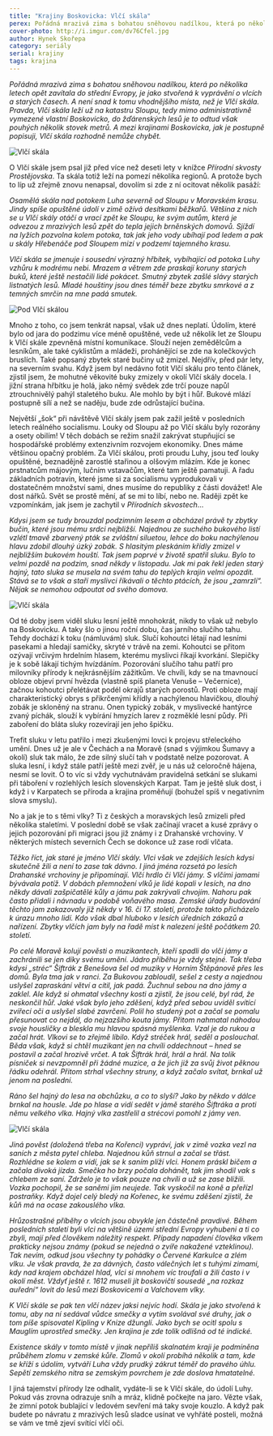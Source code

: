```yaml
---
title: "Krajiny Boskovicka: Vlčí skála"
perex: Pořádná mrazivá zima s bohatou sněhovou nadílkou, která po několika letech opět zavítala do střední Evropy, je jako stvořená k vyprávění o vlcích a starých časech. A není snad k tomu vhodnějšího místa, než je Vlčí skála.
cover-photo: http://i.imgur.com/dv76Cfel.jpg
author: Hynek Skořepa
category: seriály
serial: krajiny
tags: krajina
---
```


*Pořádná mrazivá zima s bohatou sněhovou nadílkou, která po několika letech opět zavítala do střední Evropy, je jako stvořená k vyprávění o vlcích a starých časech. A není snad k tomu vhodnějšího místa, než je Vlčí skála. Pravda, Vlčí skála leží už na katastru Sloupu, tedy mimo administrativně vymezené vlastní Boskovicko, do žďárenských lesů je to odtud však pouhých několik stovek metrů. A mezi krajinami Boskovicka, jak je postupně popisuji, Vlčí skála rozhodně nemůže chybět.*

<img src="http://i.imgur.com/Pw2HsDf.jpg" alt="Vlčí skála" class="img-responsive img-popup" data-author="Hynek Skořepa">

O Vlčí skále jsem psal již před více než deseti lety v knížce *Přírodní skvosty Prostějovska*. Ta skála totiž leží na pomezí několika regionů. A protože bych to líp už zřejmě znovu nenapsal, dovolím si zde z ní ocitovat několik pasáží: 

*Osamělá skála nad potokem Luha severně od Sloupu v Moravském krasu. Jindy spíše opuštěné údolí v zimě ožívá desítkami běžkařů. Většina z nich se u Vlčí skály otáčí a vrací zpět ke Sloupu, ke svým autům, která je odvezou z mrazivých lesů zpět do tepla jejich brněnských domovů. Sjíždí na lyžích pozvolna kolem potoka, tak jak jeho vody ubíhají pod ledem a pak u skály Hřebenáče pod Sloupem mizí v podzemí tajemného krasu.*

*Vlčí skála se jmenuje i sousední výrazný hřbítek, vybíhající od potoka Luhy vzhůru k modrému nebi. Mrazem a větrem zde praskají koruny starých buků, které ještě nestačili lidé pokácet. Smutný zbytek zašlé slávy starých listnatých lesů. Mladé houštiny jsou dnes téměř beze zbytku smrkové a z temných smrčin na mne padá smutek.*

<img src="http://i.imgur.com/dv76Cfe.jpg" alt="Pod Vlčí skálou" class="img-responsive img-popup" data-author="Hynek Skořepa">

Mnoho z toho, co jsem tenkrát napsal, však už dnes neplatí. Údolím, které bylo od jara do podzimu více méně opuštěné, vede už několik let ze Sloupu k Vlčí skále zpevněná místní komunikace. Slouží nejen zemědělcům a lesníkům, ale také cyklistům a mládeži, prohánějící se zde na kolečkových bruslích. Také popsaný zbytek staré bučiny už zmizel. Nejdřív, před pár lety, na severním svahu. Když jsem byl nedávno fotit Vlčí skálu pro tento článek, zjistil jsem, že mohutné věkovité buky zmizely v okolí Vlčí skály docela. I jižní strana hřbítku je holá, jako němý svědek zde trčí pouze napůl ztrouchnivělý pahýl staletého buku. Ale mohlo by být i hůř. Bukové mlází postupně sílí a než se naděju, bude zde odrůstající bučina.

Největší „šok“ při návštěvě Vlčí skály jsem pak zažil ještě v posledních letech reálného socialismu. Louky od Sloupu až po Vlčí skálu byly rozorány a osety obilím! V těch dobách se režim snažil zakrývat stupňující se hospodářské problémy extenzivním rozvojem ekonomiky. Dnes máme většinou opačný problém. Za Vlčí skálou, proti proudu Luhy, jsou teď louky opuštěné, beznadějně zarostlé stařinou a olšovým mlázím. Kde je konec prstnatcům májovým, lučním vstavačům, které tam ještě pamatuji. A řadu základních potravin, které jsme si za socialismu vyprodukovali v dostatečném množství sami, dnes musíme do republiky z části dovážet! Ale dost nářků. Svět se prostě mění, ať se mi to líbí, nebo ne. Raději zpět ke vzpomínkám, jak jsem je zachytil v *Přírodních skvostech*…

*Kdysi jsem se tudy brouzdal podzimním lesem a obcházel právě ty zbytky bučin, které jsou mému srdci nejbližší. Najednou ze suchého bukového listí vzlétl tmavě zbarvený pták se zvláštní siluetou, lehce do boku nachýlenou hlavu zdobil dlouhý úzký zobák. S hlasitým pleskáním křídly zmizel v nejbližším bukovém houští. Tak jsem poprvé v životě spatřil sluku. Bylo to velmi pozdě na podzim, snad někdy v listopadu. Jak mi pak řekl jeden starý hajný, tato sluka se musela na svém tahu do teplých krajin velmi opozdit. Stává se to však a staří myslivci říkávali o těchto ptácích, že jsou „zamrzlí“. Nějak se nemohou odpoutat od svého domova.*

<img src="http://i.imgur.com/8Kn1f6q.jpg" alt="Vlčí skála" class="img-responsive img-popup" data-author="Hynek Skořepa">

Od té doby jsem viděl sluku lesní ještě mnohokrát, nikdy to však už nebylo na Boskovicku. A taky šlo o jinou roční dobu, čas jarního slučího tahu. Tehdy dochází k toku (námluvám) sluk. Slučí kohoutci létají nad lesními pasekami a hledají samičky, skryté v trávě na zemi. Kohoutci se přitom ozývají vrčivým hrdelním hlasem, kterému myslivci říkají kvorkání. Slepičky je k sobě lákají tichým hvízdáním. Pozorování slučího tahu patří pro milovníky přírody k nejkrásnějším zážitkům. Ve chvíli, kdy se na tmavnoucí obloze objeví první hvězda (vlastně spíš planeta Venuše – Večernice), začnou kohoutci přelétávat podél okrajů starých porostů. Proti obloze mají charakteristický obrys s přikrčenými křídly a nachýlenou hlavičkou, dlouhý zobák je skloněný na stranu. Onen typický zobák, v myslivecké hantýrce zvaný píchák, slouží k vybírání hmyzích larev z rozměklé lesní půdy. Při zaboření do bláta sluky rozevírají jen jeho špičku.

Trefit sluku v letu patřilo i mezi zkušenými lovci k projevu střeleckého umění. Dnes už je ale v Čechách a na Moravě (snad s výjimkou Šumavy a okolí) sluk tak málo, že zde silný slučí tah v podstatě nelze pozorovat. A sluka lesní, i když stále patří ještě mezi zvěř, je u nás už celoročně hájena, nesmí se lovit. O to víc si vždy vychutnávám pravidelná setkání se slukami při táboření v rozlehlých lesích slovenských Karpat. Tam je ještě sluk dost, i když i v Karpatech se příroda a krajina proměňují (bohužel spíš v negativním slova smyslu).

No a jak je to s těmi vlky? Ti z českých a moravských lesů zmizeli před několika staletími. V poslední době se však začínají vracet a kusé zprávy o jejich pozorování při migraci jsou již známy i z Drahanské vrchoviny. V některých místech severních Čech se dokonce už zase rodí vlčata.

*Těžko říct, jak staré je jméno Vlčí skály. Vlci však ve zdejších lesích kdysi skutečně žili a není to zase tak dávno. I jiná jména rozsetá po lesích Drahanské vrchoviny je připomínají. Vlčí hrdlo či Vlčí jámy. S vlčími jamami bývávala potíž. V dobách přemnožení vlků je lidé kopali v lesích, na dno někdy dávali zašpičatělé kůly a jámu pak zakrývali chvojím. Nahoru pak často přidali i návnadu v podobě voňavého masa. Zemské úřady budování těchto jam zakazovaly již někdy v 16. či 17. století, protože takto přicházelo k úrazu mnoho lidí. Kdo však dbal hluboko v lesích úředních zákazů a nařízení. Zbytky vlčích jam byly na řadě míst k nalezení ještě počátkem 20. století.*

*Po celé Moravě kolují pověsti o muzikantech, kteří spadli do vlčí jámy a zachránili se jen díky svému umění. Jádro příběhu je vždy stejné. Tak třeba kdysi „stréc“ Šiftrák z Benešova šel od muziky v Horním Štěpánově přes les domů. Byla tma jak v ranci. Za Bukovou zabloudil, sešel z cesty a najednou uslyšel zapraskání větví a cítil, jak padá. Žuchnul sebou na dno jámy a zaklel. Ale když si ohmatal všechny kosti a zjistil, že jsou celé, byl rád, že neskončil hůř. Jaké však bylo jeho zděšení, když před sebou uviděl svítící zvířecí oči a uslyšel slabé zavrčení. Polil ho studený pot a začal se pomalu přesunovat co nejdál, do nejzazšího kouta jámy. Přitom nahmatal náhodou svoje housličky a bleskla mu hlavou spásná myšlenka. Vzal je do rukou a začal hrát. Vlkovi se to zřejmě líbilo. Když stréček hrál, seděl a poslouchal. Běda však, když si chtěl muzikant jen na chvíli oddechnout – hned se postavil a začal hrozivě vrčet. A tak Šiftrák hrál, hrál a hrál. Na tolik písniček si nevzpomněl při žádné muzice, a že jich již za svůj život pěknou řádku odehrál. Přitom strhal všechny struny, a když začalo svítat, brnkal už jenom na poslední.*

*Ráno šel hajný do lesa na obchůzku, a co to slyší? Jako by někdo v dálce brnkal na housle. Jde po hlase a vidí sedět v jámě starého Šiftráka a proti němu velkého vlka. Hajný vlka zastřelil a strécovi pomohl z jámy ven.*

<img src="http://i.imgur.com/vd4nmFm.jpg" alt="Vlčí skála" class="img-responsive img-popup" data-author="Hynek Skořepa">

*Jiná pověst (doložená třeba na Kořenci) vypráví, jak v zimě vozka vezl na saních z města pytel chleba. Najednou kůň strnul a začal se třást. Rozhlédne se kolem a vidí, jak se k saním plíží vlci. Honem práskl bičem a začala divoká jízda. Smečka ho brzy počala dohánět, tak jim shodil vak s chlebem ze saní. Zdrželo je to však pouze na chvíli a už se zase blížili. Vozka pochopil, že se saněmi jim neujede. Tak vyskočil na koně a přeřízl postraňky. Když dojel celý bledý na Kořenec, ke svému zděšení zjistil, že kůň má na ocase zakouslého vlka.*

*Hrůzostrašné příběhy o vlcích jsou obvykle jen částečně pravdivé. Během posledních staletí byli vlci na většině území střední Evropy vyhubeni a ti co zbyli, mají před člověkem náležitý respekt. Případy napadení člověka vlkem prakticky nejsou známy (pokud se nejedná o zvíře nakažené vzteklinou). Tak nevím, odkud jsou všechny ty pohádky o Červené Karkulce a zlém vlku. Je však pravda, že za dávných, často válečných let s tuhými zimami, kdy nad krajem obcházel hlad, vlci si mnohem víc troufali a žili často i v okolí měst. Vždyť ještě r. 1612 museli jít boskovičtí sousedé „na rozkaz auřední“ lovit do lesů mezi Boskovicemi a Valchovem vlky.*

*K Vlčí skále se pak ten vlčí název jaksi nejvíc hodí. Skála je jako stvořená k tomu, aby na ní sedával vůdce smečky a vytím svolával své druhy, jak o tom píše spisovatel Kipling v Knize džunglí. Jako bych se ocitl spolu s Mauglím uprostřed smečky. Jen krajina je zde tolik odlišná od té indické.*

*Existence skály v tomto místě v jinak nepříliš skalnatém kraji je podmíněna průběhem zlomu v zemské kůře. Zlomů v okolí probíhá několik a tam, kde se kříží s údolím, vytváří Luha vždy prudký zákrut téměř do pravého úhlu. Sepětí zemského nitra se zemským povrchem je zde doslova hmatatelné.*

I jiná tajemství přírody lze odhalit, vydáte-li se k Vlčí skále, do údolí Luhy. Pokud vás zrovna odrazuje sníh a mráz, klidně počkejte na jaro. Vězte však, že zimní potok bublající v ledovém sevření má taky svoje kouzlo. A když pak budete po návratu z mrazivých lesů sladce usínat ve vyhřáté posteli, možná se vám ve tmě zjeví svítící vlčí oči.
